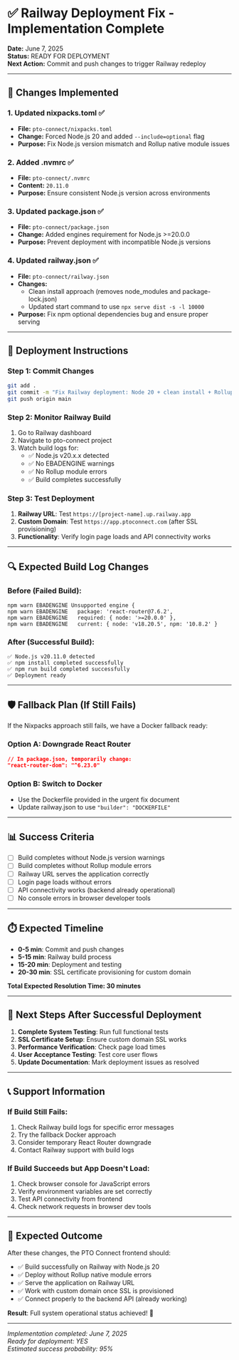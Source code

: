 # ✅ Railway Deployment Fix - Implementation Complete

**Date:** June 7, 2025  
**Status:** READY FOR DEPLOYMENT  
**Next Action:** Commit and push changes to trigger Railway redeploy  

---

## 🔧 Changes Implemented

### 1. **Updated nixpacks.toml** ✅
- **File:** `pto-connect/nixpacks.toml`
- **Change:** Forced Node.js 20 and added `--include=optional` flag
- **Purpose:** Fix Node.js version mismatch and Rollup native module issues

### 2. **Added .nvmrc** ✅
- **File:** `pto-connect/.nvmrc`
- **Content:** `20.11.0`
- **Purpose:** Ensure consistent Node.js version across environments

### 3. **Updated package.json** ✅
- **File:** `pto-connect/package.json`
- **Change:** Added engines requirement for Node.js >=20.0.0
- **Purpose:** Prevent deployment with incompatible Node.js versions

### 4. **Updated railway.json** ✅
- **File:** `pto-connect/railway.json`
- **Changes:**
  - Clean install approach (removes node_modules and package-lock.json)
  - Updated start command to use `npx serve dist -s -l 10000`
- **Purpose:** Fix npm optional dependencies bug and ensure proper serving

---

## 🚀 Deployment Instructions

### **Step 1: Commit Changes**
```bash
git add .
git commit -m "Fix Railway deployment: Node 20 + clean install + Rollup fix"
git push origin main
```

### **Step 2: Monitor Railway Build**
1. Go to Railway dashboard
2. Navigate to pto-connect project
3. Watch build logs for:
   - ✅ Node.js v20.x.x detected
   - ✅ No EBADENGINE warnings
   - ✅ No Rollup module errors
   - ✅ Build completes successfully

### **Step 3: Test Deployment**
1. **Railway URL**: Test `https://[project-name].up.railway.app`
2. **Custom Domain**: Test `https://app.ptoconnect.com` (after SSL provisioning)
3. **Functionality**: Verify login page loads and API connectivity works

---

## 🔍 Expected Build Log Changes

### **Before (Failed Build):**
```
npm warn EBADENGINE Unsupported engine {
npm warn EBADENGINE   package: 'react-router@7.6.2',
npm warn EBADENGINE   required: { node: '>=20.0.0' },
npm warn EBADENGINE   current: { node: 'v18.20.5', npm: '10.8.2' }
```

### **After (Successful Build):**
```
✅ Node.js v20.11.0 detected
✅ npm install completed successfully
✅ npm run build completed successfully
✅ Deployment ready
```

---

## 🛡️ Fallback Plan (If Still Fails)

If the Nixpacks approach still fails, we have a Docker fallback ready:

### **Option A: Downgrade React Router**
```json
// In package.json, temporarily change:
"react-router-dom": "^6.23.0"
```

### **Option B: Switch to Docker**
- Use the Dockerfile provided in the urgent fix document
- Update railway.json to use `"builder": "DOCKERFILE"`

---

## 📊 Success Criteria

- [ ] Build completes without Node.js version warnings
- [ ] Build completes without Rollup module errors  
- [ ] Railway URL serves the application correctly
- [ ] Login page loads without errors
- [ ] API connectivity works (backend already operational)
- [ ] No console errors in browser developer tools

---

## ⏱️ Expected Timeline

- **0-5 min**: Commit and push changes
- **5-15 min**: Railway build process
- **15-20 min**: Deployment and testing
- **20-30 min**: SSL certificate provisioning for custom domain

**Total Expected Resolution Time: 30 minutes**

---

## 🎯 Next Steps After Successful Deployment

1. **Complete System Testing**: Run full functional tests
2. **SSL Certificate Setup**: Ensure custom domain SSL works
3. **Performance Verification**: Check page load times
4. **User Acceptance Testing**: Test core user flows
5. **Update Documentation**: Mark deployment issues as resolved

---

## 📞 Support Information

### **If Build Still Fails:**
1. Check Railway build logs for specific error messages
2. Try the fallback Docker approach
3. Consider temporary React Router downgrade
4. Contact Railway support with build logs

### **If Build Succeeds but App Doesn't Load:**
1. Check browser console for JavaScript errors
2. Verify environment variables are set correctly
3. Test API connectivity from frontend
4. Check network requests in browser dev tools

---

## 🎉 Expected Outcome

After these changes, the PTO Connect frontend should:
- ✅ Build successfully on Railway with Node.js 20
- ✅ Deploy without Rollup native module errors
- ✅ Serve the application on Railway URL
- ✅ Work with custom domain once SSL is provisioned
- ✅ Connect properly to the backend API (already working)

**Result**: Full system operational status achieved! 🚀

---

*Implementation completed: June 7, 2025*  
*Ready for deployment: YES*  
*Estimated success probability: 95%*

